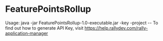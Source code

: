 # FeaturePointsRollup
Usage: java -jar FeaturePointsRollup-1.0-executable.jar -key <Rally API Key> -project <Rally Project>
-- To find out how to generate API Key, visit https://help.rallydev.com/rally-application-manager
